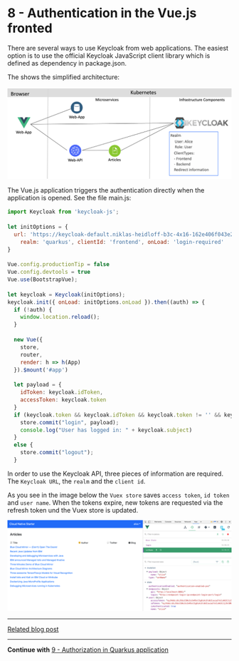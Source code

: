 # 8 - Authentication in the Vue.js fronted

There are several ways to use Keycloak from web applications. The easiest option is to use the official Keycloak JavaScript client library which is defined as dependency in package.json.

The shows the simplified architecture:

![](../../images/architecture-auth.png)

The Vue.js application triggers the authentication directly when the application is opened. See the file main.js:

```javascript
import Keycloak from 'keycloak-js';
 
let initOptions = {
  url: 'https://keycloak-default.niklas-heidloff-b3c-4x16-162e406f043e20da9b0ef0731954a894-0000.us-south.containers.appdomain.cloud/auth', 
    realm: 'quarkus', clientId: 'frontend', onLoad: 'login-required'
}
 
Vue.config.productionTip = false
Vue.config.devtools = true
Vue.use(BootstrapVue);
 
let keycloak = Keycloak(initOptions);
keycloak.init({ onLoad: initOptions.onLoad }).then((auth) => {
  if (!auth) {
    window.location.reload();
  }
 
  new Vue({
    store,
    router,
    render: h => h(App)
  }).$mount('#app')
 
  let payload = {
    idToken: keycloak.idToken,
    accessToken: keycloak.token
  }
  if (keycloak.token && keycloak.idToken && keycloak.token != '' && keycloak.idToken != '') {
    store.commit("login", payload);
    console.log("User has logged in: " + keycloak.subject)
  }
  else {
    store.commit("logout");
  }
```

In order to use the Keycloak API, three pieces of information are required. The `Keycloak URL`, the `realm` and the `client id`.

As you see in the image below  the `Vuex store` saves `access token`, `id token` and `user name`. When the tokens expire, new tokens are requested via the refresh token und the Vuex store is updated.

![](../../images/authentication-keycloak-vue.png)

---

[Related blog post](http://heidloff.net/article/securing-vue-js-applications-keycloak/)

---

**Continue with** [9 - Authorization in Quarkus application](./APPLICATION_AUTHORIZATION.md)